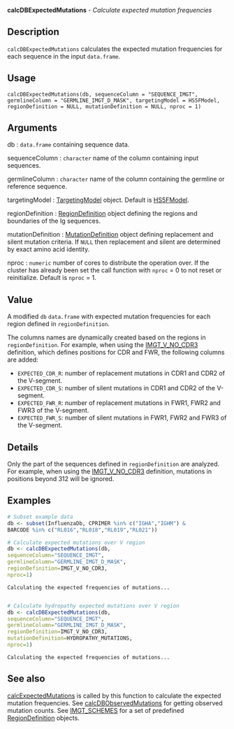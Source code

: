 





**calcDBExpectedMutations** - *Calculate expected mutation frequencies*

Description
--------------------

`calcDBExpectedMutations` calculates the expected mutation frequencies for each 
sequence in the input `data.frame`.

Usage
--------------------

```
calcDBExpectedMutations(db, sequenceColumn = "SEQUENCE_IMGT",
germlineColumn = "GERMLINE_IMGT_D_MASK", targetingModel = HS5FModel,
regionDefinition = NULL, mutationDefinition = NULL, nproc = 1)
```

Arguments
-------------------

db
:   `data.frame` containing sequence data.

sequenceColumn
:   `character` name of the column containing input 
sequences.

germlineColumn
:   `character` name of the column containing 
the germline or reference sequence.

targetingModel
:   [TargetingModel](TargetingModel-class.md) object. Default is [HS5FModel](HS5FModel.md).

regionDefinition
:   [RegionDefinition](RegionDefinition-class.md) object defining the regions
and boundaries of the Ig sequences.

mutationDefinition
:   [MutationDefinition](MutationDefinition-class.md) object defining replacement
and silent mutation criteria. If `NULL` then 
replacement and silent are determined by exact 
amino acid identity.

nproc
:   `numeric` number of cores to distribute the operation
over. If the cluster has already been set the call function with 
`nproc` = 0 to not reset or reinitialize. Default is 
`nproc` = 1.



Value
-------------------

A modified `db` `data.frame` with expected mutation frequencies 
for each region defined in `regionDefinition`.

The columns names are dynamically created based on the regions in  
`regionDefinition`. For example, when using the [IMGT_V_NO_CDR3](IMGT_SCHEMES.md)
definition, which defines positions for CDR and FWR, the following columns are
added:  

+ `EXPECTED_CDR_R`:  number of replacement mutations in CDR1 and 
CDR2 of the V-segment.
+ `EXPECTED_CDR_S`:  number of silent mutations in CDR1 and CDR2 
of the V-segment.
+ `EXPECTED_FWR_R`:  number of replacement mutations in FWR1, 
FWR2 and FWR3 of the V-segment.
+ `EXPECTED_FWR_S`:  number of silent mutations in FWR1, FWR2 and
FWR3 of the V-segment.


Details
-------------------

Only the part of the sequences defined in `regionDefinition` are analyzed. 
For example, when using the [IMGT_V_NO_CDR3](IMGT_SCHEMES.md) definition, mutations in
positions beyond 312 will be ignored.



Examples
-------------------

```R
# Subset example data
db <- subset(InfluenzaDb, CPRIMER %in% c("IGHA","IGHM") & 
BARCODE %in% c("RL016","RL018","RL019","RL021"))

# Calculate expected mutations over V region
db <- calcDBExpectedMutations(db,
sequenceColumn="SEQUENCE_IMGT",
germlineColumn="GERMLINE_IMGT_D_MASK",
regionDefinition=IMGT_V_NO_CDR3,
nproc=1)

```


```
Calculating the expected frequencies of mutations...

```


```R

# Calculate hydropathy expected mutations over V region
db <- calcDBExpectedMutations(db,
sequenceColumn="SEQUENCE_IMGT",
germlineColumn="GERMLINE_IMGT_D_MASK",
regionDefinition=IMGT_V_NO_CDR3,
mutationDefinition=HYDROPATHY_MUTATIONS,
nproc=1)
```


```
Calculating the expected frequencies of mutations...

```



See also
-------------------

[calcExpectedMutations](calcExpectedMutations.md) is called by this function to calculate the expected 
mutation frequencies. See [calcDBObservedMutations](calcDBObservedMutations.md) for getting observed 
mutation counts. See [IMGT_SCHEMES](IMGT_SCHEMES.md) for a set of predefined 
[RegionDefinition](RegionDefinition-class.md) objects.



